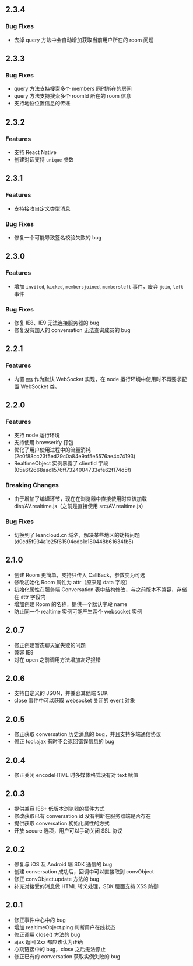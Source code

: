 ## 2.3.4
### Bug Fixes
* 去掉 query 方法中会自动增加获取当前用户所在的 room 问题

## 2.3.3
### Bug Fixes
* query 方法支持搜索多个 members 同时所在的房间
* query 方法支持搜索多个 roomId 所在的 room 信息
* 支持地位位置信息的传递

## 2.3.2
### Features
* 支持 React Native
* 创建对话支持 `unique` 参数

## 2.3.1
### Features
* 支持接收自定义类型消息

### Bug Fixes
* 修复一个可能导致签名校验失败的 bug

## 2.3.0
### Features
* 增加 `invited`, `kicked`, `membersjoined`, `membersleft` 事件，废弃 `join`, `left` 事件

### Bug Fixes
* 修复 IE8、IE9 无法连接服务器的 bug
* 修复没有加入的 conversation 无法查询成员的 bug

## 2.2.1
### Features
* 内置 [ws](https://www.npmjs.com/package/ws) 作为默认 WebSocket 实现，在 node 运行环境中使用时不再要求配置 WebSocket 类。

## 2.2.0
### Features
* 支持 node 运行环境
* 支持使用 browserify 打包
* 优化了用户使用过程中的流量消耗 (2c0f88cc23f5ed29c0a84e9af5e5576ae4c74193)
* RealtimeObject 实例暴露了 clientId 字段 (05a6f2668aad1576ff7324004733efe62f174d5f)

### Breaking Changes
* 由于增加了编译环节，现在在浏览器中直接使用时应该加载 dist/AV.realtime.js（之前是直接使用 src/AV.realtime.js）

### Bug Fixes
* 切换到了 leancloud.cn 域名，解决某些地区的劫持问题 (d0cd5f934a1c25f61504edb1e180448b61634fb5)

## 2.1.0
* 创建 Room 更简单，支持只传入 CallBack，参数变为可选
* 修改初始化 Room 属性为 attr（原来是 data 字段）
* 初始化属性在服务端 Conversation 表中结构修改，与之前版本不兼容，存储在 attr 字段内
* 增加创建 Room 的名称，提供一个默认字段 name
* 防止同一个 realtime 实例可能产生两个 websocket 实例

## 2.0.7
* 修正创建暂态聊天室失败的问题
* 兼容 IE9
* 对在 open 之前调用方法增加友好报错

## 2.0.6
* 支持自定义的 JSON，并兼容其他端 SDK
* close 事件中可以获取 websocket 关闭的 event 对象

## 2.0.5
* 修正获取 conversation 历史消息的 bug，并且支持多端通信协议
* 修正 tool.ajax 有时不会返回错误信息的 bug

## 2.0.4
* 修正关闭 encodeHTML 时多媒体格式没有对 text 赋值

## 2.0.3
* 提供兼容 IE8+ 低版本浏览器的插件方式
* 修改获取已有 conversation id 没有判断在服务器端是否存在
* 提供获取 conversation 初始化属性的方式
* 开放 secure 选项，用户可以手动关闭 SSL 协议

## 2.0.2
* 修复与 iOS 及 Android 端 SDK 通信的 bug
* 创建 conversation 成功后，回调中可以直接取到 convObject
* 修正 convObject.update 方法的 bug
* 补充对接受的消息做 HTML 转义处理，SDK 层面支持 XSS 防御

## 2.0.1
* 修正事件中心中的 bug
* 增加 realtimeObject.ping 判断用户在线状态
* 修正调用 close() 方法的 bug
* ajax 返回 2xx 都应该认为正确
* 心跳链接中的 bug，close 之后无法停止
* 修正已有的 conversation 获取实例失败的 bug
